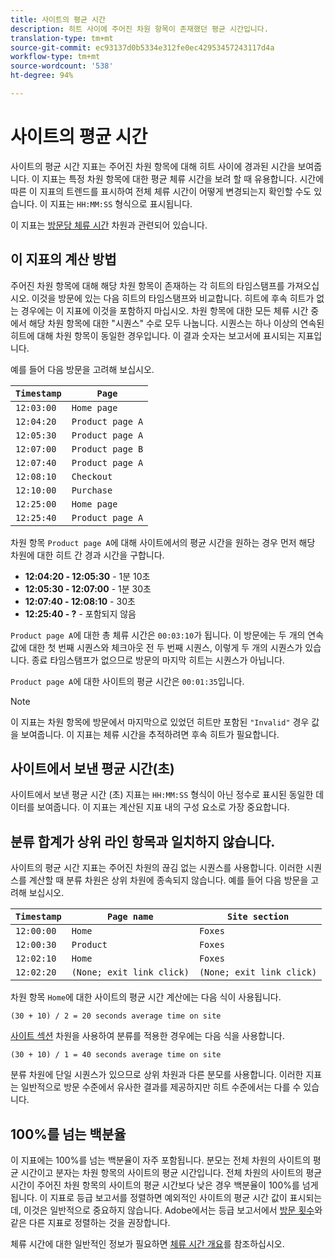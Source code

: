 ```yaml
---
title: 사이트의 평균 시간
description: 히트 사이에 주어진 차원 항목이 존재했던 평균 시간입니다.
translation-type: tm+mt
source-git-commit: ec93137d0b5334e312fe0ec42953457243117d4a
workflow-type: tm+mt
source-wordcount: '538'
ht-degree: 94%

---
```



# 사이트의 평균 시간

사이트의 평균 시간 지표는 주어진 차원 항목에 대해 히트 사이에 경과된 시간을 보여줍니다. 이 지표는 특정 차원 항목에 대한 평균 체류 시간을 보려 할 때 유용합니다. 시간에 따른 이 지표의 트렌드를 표시하여 전체 체류 시간이 어떻게 변경되는지 확인할 수도 있습니다. 이 지표는 `HH:MM:SS` 형식으로 표시됩니다.

이 지표는 [방문당 체류 시간](../dimensions/time-spent-per-visit.md) 차원과 관련되어 있습니다.

## 이 지표의 계산 방법

주어진 차원 항목에 대해 해당 차원 항목이 존재하는 각 히트의 타임스탬프를 가져오십시오. 이것을 방문에 있는 다음 히트의 타임스탬프와 비교합니다. 히트에 후속 히트가 없는 경우에는 이 지표에 이것을 포함하지 마십시오. 차원 항목에 대한 모든 체류 시간 중에서 해당 차원 항목에 대한 &quot;시퀀스&quot; 수로 모두 나눕니다. 시퀀스는 하나 이상의 연속된 히트에 대해 차원 항목이 동일한 경우입니다. 이 결과 숫자는 보고서에 표시되는 지표입니다.

예를 들어 다음 방문을 고려해 보십시오.

| `Timestamp` | `Page` |
| --- | --- |
| `12:03:00` | `Home page` |
| `12:04:20` | `Product page A` |
| `12:05:30` | `Product page A` |
| `12:07:00` | `Product page B` |
| `12:07:40` | `Product page A` |
| `12:08:10` | `Checkout` |
| `12:10:00` | `Purchase` |
| `12:25:00` | `Home page` |
| `12:25:40` | `Product page A` |


차원 항목 `Product page A`에 대해 사이트에서의 평균 시간을 원하는 경우 먼저 해당 차원에 대한 히트 간 경과 시간을 구합니다.

* **12:04:20 - 12:05:30** - 1분 10초
* **12:05:30 - 12:07:00** - 1분 30초
* **12:07:40 - 12:08:10** - 30초
* **12:25:40 - ?** - 포함되지 않음

`Product page A`에 대한 총 체류 시간은 `00:03:10`가 됩니다. 이 방문에는 두 개의 연속 값에 대한 첫 번째 시퀀스와 체크아웃 전 두 번째 시퀀스, 이렇게 두 개의 시퀀스가 있습니다. 종료 타임스탬프가 없으므로 방문의 마지막 히트는 시퀀스가 아닙니다.

`Product page A`에 대한 사이트의 평균 시간은 `00:01:35`입니다.

>[!NOTE]
>
>이 지표는 차원 항목에 방문에서 마지막으로 있었던 히트만 포함된 `"Invalid"` 경우 값을 보여줍니다. 이 지표는 체류 시간을 추적하려면 후속 히트가 필요합니다.

## 사이트에서 보낸 평균 시간(초)

사이트에서 보낸 평균 시간 (초) 지표는 `HH:MM:SS` 형식이 아닌 정수로 표시된 동일한 데이터를 보여줍니다. 이 지표는 계산된 지표 내의 구성 요소로 가장 중요합니다.

## 분류 합계가 상위 라인 항목과 일치하지 않습니다.

사이트의 평균 시간 지표는 주어진 차원의 끊김 없는 시퀀스를 사용합니다. 이러한 시퀀스를 계산할 때 분류 차원은 상위 차원에 종속되지 않습니다. 예를 들어 다음 방문을 고려해 보십시오.

| `Timestamp` | `Page name` | `Site section` |
| --- | --- | --- |
| `12:00:00` | `Home` | `Foxes` |
| `12:00:30` | `Product` | `Foxes` |
| `12:02:10` | `Home` | `Foxes` |
| `12:02:20` | `(None; exit link click)` | `(None; exit link click)` |

차원 항목 `Home`에 대한 사이트의 평균 시간 계산에는 다음 식이 사용됩니다.

```text
(30 + 10) / 2 = 20 seconds average time on site
```

[사이트 섹션](../dimensions/site-section.md) 차원을 사용하여 분류를 적용한 경우에는 다음 식을 사용합니다.

```text
(30 + 10) / 1 = 40 seconds average time on site
```

분류 차원에 단일 시퀀스가 있으므로 상위 차원과 다른 분모를 사용합니다. 이러한 지표는 일반적으로 방문 수준에서 유사한 결과를 제공하지만 히트 수준에서는 다를 수 있습니다.

## 100%를 넘는 백분율

이 지표에는 100%를 넘는 백분율이 자주 포함됩니다. 분모는 전체 차원의 사이트의 평균 시간이고 분자는 차원 항목의 사이트의 평균 시간입니다. 전체 차원의 사이트의 평균 시간이 주어진 차원 항목의 사이트의 평균 시간보다 낮은 경우 백분율이 100%를 넘게 됩니다. 이 지표로 등급 보고서를 정렬하면 예외적인 사이트의 평균 시간 값이 표시되는데, 이것은 일반적으로 중요하지 않습니다. Adobe에서는 등급 보고서에서 [방문 횟수](visits.md)와 같은 다른 지표로 정렬하는 것을 권장합니다.

체류 시간에 대한 일반적인 정보가 필요하면 [체류 시간 개요](time-spent.md)를 참조하십시오.
